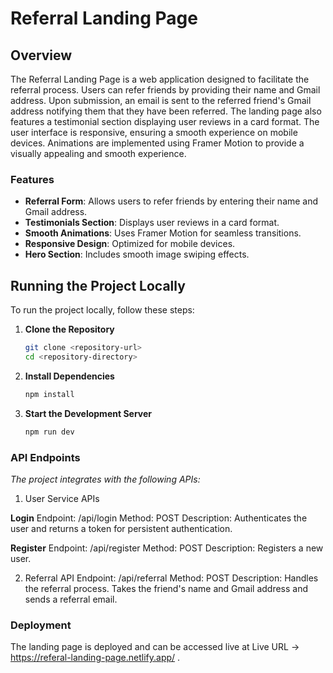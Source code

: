 # Referral Landing Page

## Overview

The Referral Landing Page is a web application designed to facilitate the referral process. Users can refer friends by providing their name and Gmail address. Upon submission, an email is sent to the referred friend's Gmail address notifying them that they have been referred. The landing page also features a testimonial section displaying user reviews in a card format. The user interface is responsive, ensuring a smooth experience on mobile devices. Animations are implemented using Framer Motion to provide a visually appealing and smooth experience.

### Features

- **Referral Form**: Allows users to refer friends by entering their name and Gmail address.
- **Testimonials Section**: Displays user reviews in a card format.
- **Smooth Animations**: Uses Framer Motion for seamless transitions.
- **Responsive Design**: Optimized for mobile devices.
- **Hero Section**: Includes smooth image swiping effects.

## Running the Project Locally

To run the project locally, follow these steps:

1. **Clone the Repository**

   ```bash
   git clone <repository-url>
   cd <repository-directory>


   ```

2. **Install Dependencies**

   ```bash
   npm install

   ```

3. **Start the Development Server**

   ```bash
   npm run dev
   ```

### API Endpoints

_The project integrates with the following APIs:_

1. User Service APIs

**Login**
Endpoint: /api/login
Method: POST
Description: Authenticates the user and returns a token for persistent authentication.

**Register**
Endpoint: /api/register
Method: POST
Description: Registers a new user.

2. Referral API
   Endpoint: /api/referral
   Method: POST
   Description: Handles the referral process. Takes the friend's name and Gmail address and sends a referral email.


### Deployment

The landing page is deployed and can be accessed live at Live URL -> https://referal-landing-page.netlify.app/ .
